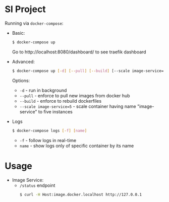# SI Project

Running via `docker-compose`:

- Basic:
    ```bash
    $ docker-compose up
    ```
    Go to http://localhost:8080/dashboard/ to see traefik dashboard

- Advanced:
    ```bash
    $ docker-compose up [-d] [--pull] [--build] [--scale image-service=5]
    ```
    Options:
    - `-d` - run in background
    - `--pull` - enforce to pull new images from docker hub
    - `--build` - enforce to rebuild dockerfiles
    - `--scale image-service=5` - scale container having name "image-service" to five instances

- Logs
    ```bash
    $ docker-compose logs [-f] [name]
    ```
    - `-f` - follow logs in real-time
    - `name` - show logs only of specific container by its name

# Usage
- Image Service:
    - `/status` endpoint
      ```bash
      $ curl -H Host:image.docker.localhost http://127.0.0.1
      ```